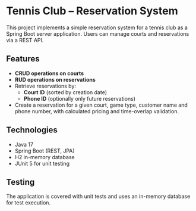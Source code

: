 # Tennis Club – Reservation System

This project implements a simple reservation system for a tennis club as a Spring Boot server application. Users can manage courts and reservations via a REST API.

## Features

- **CRUD operations on courts**
- **RUD operations on reservations**
- Retrieve reservations by:
  - **Court ID** (sorted by creation date)
  - **Phone ID** (optionally only future reservations)
- Create a reservation for a given court, game type, customer name and phone number, with calculated pricing and time-overlap validation.

## Technologies

- Java 17
- Spring Boot (REST, JPA)
- H2 in-memory database
- JUnit 5 for unit testing

## Testing

The application is covered with unit tests and uses an in-memory database for test execution.
